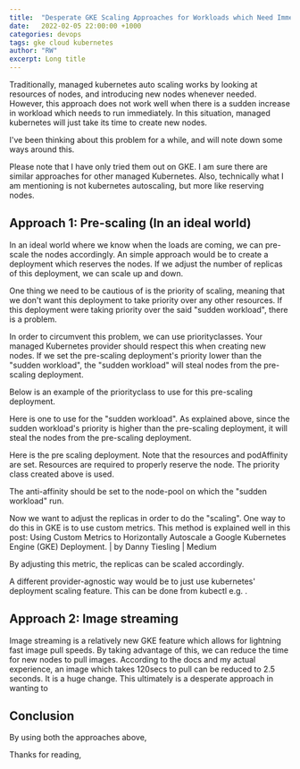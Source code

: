 ```yaml
---
title:  "Desperate GKE Scaling Approaches for Workloads which Need Immediate Resources"
date:   2022-02-05 22:00:00 +1000
categories: devops
tags: gke cloud kubernetes
author: "RW"
excerpt: Long title
---
```


Traditionally, managed kubernetes auto scaling works by looking at resources of nodes, and introducing new nodes whenever needed. However, this approach does not work well when there is a sudden increase in workload which needs to run immediately. In this situation, managed kubernetes will just take its time to create new nodes. 

I've been thinking about this problem for a while, and will note down some ways around this. 

Please note that I have only tried them out on GKE. I am sure there are similar approaches for other managed Kubernetes. Also, technically what I am mentioning is not kubernetes autoscaling, but more like reserving nodes. 

## Approach 1: Pre-scaling (In an ideal world) 

In an ideal world where we know when the loads are coming, we can pre-scale the nodes accordingly. An simple approach would be to create a deployment which reserves the nodes. If we adjust the number of replicas of this deployment, we can scale up and down.  

One thing we need to be cautious of is the priority of scaling, meaning that we don't want this deployment to take priority over any other resources. If this deployment were taking priority over the said "sudden workload", there is a problem. 

In order to circumvent this problem, we can use priorityclasses. Your managed Kubernetes provider should respect this when creating new nodes. If we set the pre-scaling deployment's priority lower than the "sudden workload", the "sudden workload" will steal nodes from the pre-scaling deployment. 

Below is an example of the priorityclass to use for this pre-scaling deployment. 

Here is one to use for the "sudden workload". As explained above, since the sudden workload's priority is higher than the pre-scaling deployment, it will steal the nodes from the pre-scaling deployment. 

Here is the pre scaling deployment. Note that the resources and podAffinity are set. Resources are required to properly reserve the node. The priority class created above is used.  

The anti-affinity should be set to the node-pool on which the "sudden workload" run. 
 
Now we want to adjust the replicas in order to do the "scaling". One way to do this in GKE is to use custom metrics. This method is explained well in this post: Using Custom Metrics to Horizontally Autoscale a Google Kubernetes Engine (GKE) Deployment. | by Danny Tiesling | Medium  

By adjusting this metric, the replicas can be scaled accordingly. 

A different provider-agnostic way would be to just use kubernetes' deployment scaling feature. This can be done from kubectl e.g. .  

## Approach 2: Image streaming 

Image streaming is a relatively new GKE feature which allows for lightning fast image pull speeds. By taking advantage of this, we can reduce the time for new nodes to pull images. According to the docs and my actual experience, an image which takes 120secs to pull can be reduced to 2.5 seconds. It is a huge change. This ultimately is a desperate approach in wanting to  

## Conclusion 

By using both the approaches above,  

Thanks for reading, 